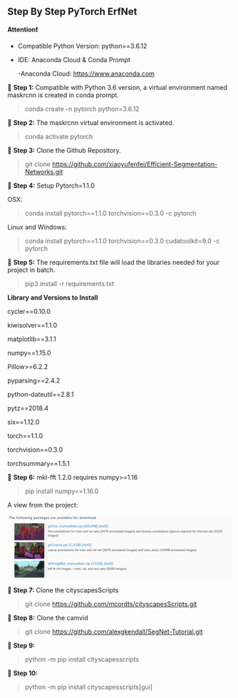 ## Step By Step PyTorch ErfNet

**Attention❗️** 
* Compatible Python Version: python==3.6.12
* IDE: Anaconda Cloud & Conda Prompt
    
    -Anaconda Cloud: https://www.anaconda.com

🔺 **Step 1:** Compatible with Python 3.6 version, a virtual environment named maskrcnn is created in conda prompt.
>conda create -n pytorch python=3.6.12

🔺 **Step 2:** The maskrcnn virtual environment is activated.
>conda activate pytorch
 
🔺 **Step 3:** Clone the Github Repository.
>git clone https://github.com/xiaoyufenfei/Efficient-Segmentation-Networks.git

🔺 **Step 4:** Setup Pytorch=1.1.0

OSX:

>conda install pytorch==1.1.0 torchvision==0.3.0 -c pytorch

Linux and Windows:

>conda install pytorch==1.1.0 torchvision==0.3.0 cudatoolkit=9.0 -c pytorch

🔺 **Step 5:** The requirements.txt file will load the libraries needed for your project in batch.
>pip3 install -r requirements.txt

**Library and Versions to Install**

cycler==0.10.0

kiwisolver==1.1.0

matplotlib==3.1.1

numpy==1.15.0

Pillow>=6.2.2

pyparsing==2.4.2

python-dateutil==2.8.1

pytz==2018.4

six==1.12.0

torch==1.1.0

torchvision==0.3.0

torchsummary==1.5.1

🔺 **Step 6:** 
mkl-fft 1.2.0 requires numpy>=1.16

>pip install numpy==1.16.0

A view from the project: 

![Upload the Files](Files.png "Upload the Files")

🔺 **Step 7:** Clone the cityscapesScripts

>git clone https://github.com/mcordts/cityscapesScripts.git 

🔺 **Step 8:** Clone the camvid

>git clone https://github.com/alexgkendall/SegNet-Tutorial.git

🔺 **Step 9:** 

>python -m pip install cityscapesscripts

🔺 **Step 10:** 
>python -m pip install cityscapesscripts[gui]
